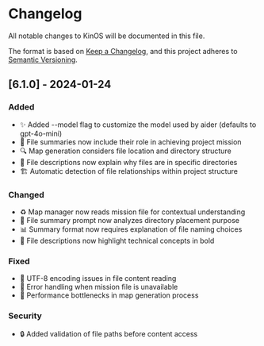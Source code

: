 # Changelog
All notable changes to KinOS will be documented in this file.

The format is based on [Keep a Changelog](https://keepachangelog.com/en/1.0.0/),
and this project adheres to [Semantic Versioning](https://semver.org/spec/v2.0.0.html).

## [6.1.0] - 2024-01-24

### Added
- ✨ Added --model flag to customize the model used by aider (defaults to gpt-4o-mini)
- 🎯 File summaries now include their role in achieving project mission
- 🔍 Map generation considers file location and directory structure
- 📝 File descriptions now explain why files are in specific directories
- 🏗️ Automatic detection of file relationships within project structure

### Changed
- ♻️ Map manager now reads mission file for contextual understanding
- 🔄 File summary prompt now analyzes directory placement purpose
- 📊 Summary format now requires explanation of file naming choices
- 🎨 File descriptions now highlight technical concepts in bold

### Fixed
- 🐛 UTF-8 encoding issues in file content reading
- 🔧 Error handling when mission file is unavailable
- 🚀 Performance bottlenecks in map generation process

### Security
- 🔒 Added validation of file paths before content access
